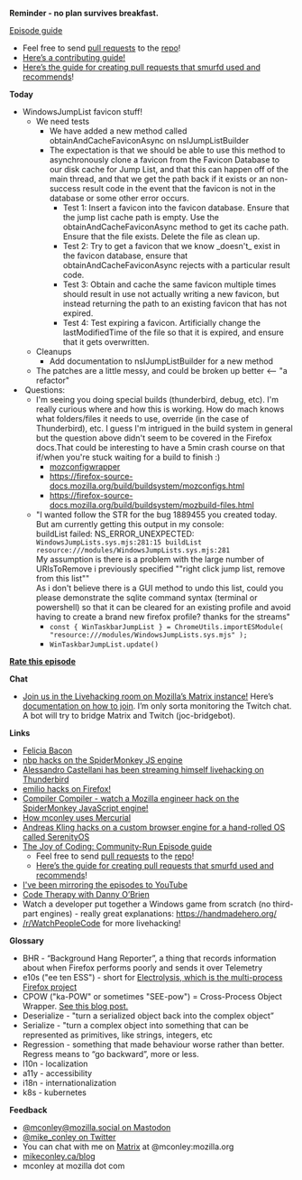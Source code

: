 **Reminder - no plan survives breakfast.**

[Episode guide](https://mikeconley.github.io/joy-of-coding-episode-guide/)

- Feel free to send [pull requests](https://help.github.com/articles/about-pull-requests/) to the [repo](https://github.com/mikeconley/joy-of-coding-episode-guide)!
- [Here’s a contributing guide!](https://github.com/mikeconley/joy-of-coding-episode-guide/blob/master/CONTRIBUTING.md)
- [Here’s the guide for creating pull requests that smurfd used and recommends](https://akrabat.com/the-beginners-guide-to-contributing-to-a-github-project/%20)!

**Today**

- WindowsJumpList favicon stuff!
    - We need tests
        - We have added a new method called obtainAndCacheFaviconAsync on nsIJumpListBuilder
        - The expectation is that we should be able to use this method to asynchronously clone a favicon from the Favicon Database to our disk cache for Jump List, and that this can happen off of the main thread, and that we get the path back if it exists or an non-success result code in the event that the favicon is not in the database or some other error occurs.
            - Test 1: Insert a favicon into the favicon database. Ensure that the jump list cache path is empty. Use the obtainAndCacheFaviconAsync method to get its cache path. Ensure that the file exists. Delete the file as clean up.
            - Test 2: Try to get a favicon that we know \_doesn't_ exist in the favicon database, ensure that obtainAndCacheFaviconAsync rejects with a particular result code.
            - Test 3: Obtain and cache the same favicon multiple times should result in use not actually writing a new favicon, but instead returning the path to an existing favicon that has not expired.
            - Test 4: Test expiring a favicon. Artificially change the lastModifiedTime of the file so that it is expired, and ensure that it gets overwritten.
    - Cleanups
        - Add documentation to nsIJumpListBuilder for a new method
    - The patches are a little messy, and could be broken up better <-- "a refactor"
-  Questions:
    - I'm seeing you doing special builds (thunderbird, debug, etc). I'm really curious where and how this is working. How do mach knows what folders/files it needs to use, override (in the case of Thunderbird), etc. I guess I'm intrigued in the build system in general but the question above didn't seem to be covered in the Firefox docs.That could be interesting to have a 5min crash course on that if/when you're stuck waiting for a build to finish :)
        - [mozconfigwrapper](https://pypi.org/project/mozconfigwrapper/)
        - https://firefox-source-docs.mozilla.org/build/buildsystem/mozconfigs.html
        - https://firefox-source-docs.mozilla.org/build/buildsystem/mozbuild-files.html
    - "I wanted follow the STR for the bug 1889455 you created today.  
        But am currently getting this output in my console:  
        buildList failed: NS_ERROR_UNEXPECTED: `WindowsJumpLists.sys.mjs:281:15 buildList resource:///modules/WindowsJumpLists.sys.mjs:281`  
        My assumption is there is a problem with the large number of URIsToRemove i previously specified ""right click jump list, remove from this list""  
        As i don't believe there is a GUI method to undo this list, could you please demonstrate the sqlite command syntax (terminal or powershell) so that it can be cleared for an existing profile and avoid having to create a brand new firefox profile? thanks for the streams"
		- `const { WinTaskbarJumpList } = ChromeUtils.importESModule(
  "resource:///modules/WindowsJumpLists.sys.mjs"
);`
        - `WinTaskbarJumpList.update()`
        

**[Rate this episode](https://forms.gle/wNVrp498YkmsArqd7)**

**Chat**

- [Join us in the Livehacking room on Mozilla’s Matrix instance!](https://matrix.to/#/!enWuAmKDOEEPYejXRk:mozilla.org?via=mozilla.org&via=raim.ist) Here’s [documentation on how to join](https://wiki.mozilla.org/Matrix). I’m only sorta monitoring the Twitch chat. A bot will try to bridge Matrix and Twitch (joc-bridgebot).

**Links**

- [Felicia Bacon](https://www.youtube.com/channel/UCMtqVykGztIYmj7OpFf7oeQ/videos)
- [nbp hacks on the SpiderMonkey JS engine](https://www.twitch.tv/BackToTheCode)
- [Alessandro Castellani has been streaming himself livehacking on Thunderbird](https://www.youtube.com/c/AlessandroCastellani/videos)
- [emilio hacks on Firefox!](https://www.youtube.com/channel/UCYbsdvH4_52BFAijFVgYGgA)
- [Compiler Compiler - watch a Mozilla engineer hack on the SpiderMonkey JavaScript engine!](https://www.twitch.tv/codehag)
- [How mconley uses Mercurial](https://mikeconley.github.io/documents/How_mconley_uses_Mercurial_for_Mozilla_code)
- [Andreas Kling hacks on a custom browser engine for a hand-rolled OS called SerenityOS](https://www.youtube.com/playlist?list=PLMOpZvQB55be0Nfytz9q2KC_drvoKtkpS)
- [The Joy of Coding: Community-Run Episode guide](https://mikeconley.github.io/joy-of-coding-episode-guide/)
    - Feel free to send [pull requests](https://help.github.com/articles/about-pull-requests/) to the [repo](https://github.com/mikeconley/joy-of-coding-episode-guide)!
    - [Here’s the guide for creating pull requests that smurfd used and recommends](https://akrabat.com/the-beginners-guide-to-contributing-to-a-github-project/%20)!
- [I've been mirroring the episodes to YouTube](https://www.youtube.com/playlist?list=PLmaFLMwlbk8wKMvfEEzp9Hfdlid8VYpL5)
- [Code Therapy with Danny O’Brien](https://www.youtube.com/channel/UCDShi-SQdFVRnQrMla9G_kQ)
- Watch a developer put together a Windows game from scratch (no third-part engines) - really great explanations: https://handmadehero.org/
- [/r/WatchPeopleCode](https://www.reddit.com/r/WatchPeopleCode) for more livehacking!

**Glossary**

- BHR - “Background Hang Reporter”, a thing that records information about when Firefox performs poorly and sends it over Telemetry
- e10s ("ee ten ESS") - short for [Electrolysis, which is the multi-process Firefox project](https://wiki.mozilla.org/Electrolysis)
- CPOW ("ka-POW" or sometimes "SEE-pow") = Cross-Process Object Wrapper. [See this blog post.](http://mikeconley.ca/blog/2015/02/17/on-unsafe-cpow-usage-in-firefox-desktop-and-why-is-my-nightly-so-sluggish-with-e10s-enabled/)
- Deserialize - "turn a serialized object back into the complex object”
- Serialize - "turn a complex object into something that can be represented as primitives, like strings, integers, etc
- Regression - something that made behaviour worse rather than better. Regress means to “go backward”, more or less.
- l10n - localization
- a11y - accessibility
- i18n - internationalization
- k8s - kubernetes

**Feedback**

- [@mconley@mozilla.social on Mastodon](https://mozilla.social/@mconley)
- [@mike_conley on Twitter](https://twitter.com/mike_conley)
- You can chat with me on [Matrix](https://wiki.mozilla.org/Matrix) at @mconley:mozilla.org
- [mikeconley.ca/blog](http://mikeconley.ca/blog/)
- mconley at mozilla dot com